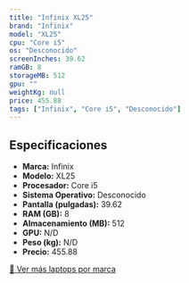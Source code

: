 ```yaml
---
title: "Infinix XL25"
brand: "Infinix"
model: "XL25"
cpu: "Core i5"
os: "Desconocido"
screenInches: 39.62
ramGB: 8
storageMB: 512
gpu: ""
weightKg: null
price: 455.88
tags: ["Infinix", "Core i5", "Desconocido"]
---
```

## Especificaciones

- **Marca:** Infinix
- **Modelo:** XL25
- **Procesador:** Core i5
- **Sistema Operativo:** Desconocido
- **Pantalla (pulgadas):** 39.62
- **RAM (GB):** 8
- **Almacenamiento (MB):** 512
- **GPU:** N/D
- **Peso (kg):** N/D
- **Precio:** 455.88

[:rocket: Ver más laptops por marca](/brand/infinix)
